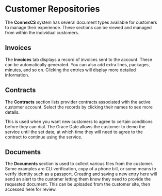 # Customer Repositories
The **ConnexCS** system has several document types available for customers to manage their experience. These sections can be viewed and managed from within the individual customers. 

## Invoices

The **Invoices** tab displays a record of invoices sent to the account. These can be automatically generated. You can also add extra lines, packages, minutes, and so on. Clicking the entries will display more detailed information.

## Contracts
 
The **Contracts** section lists provider contracts associated with the active customer account. Select the records by clicking their names to see more details.

This is used when you want new customers to agree to certain conditions before they can dial. The Grace Date allows the customer to demo the service until the set date, at which time they will need to agree to the contract to continue using the service. 

## Documents

The **Documents** section is used to collect various files from the customer. Some examples are CLI verification, copy of a phone bill, or some means to verify identity such as a passport. Creating and saving a new entry here will send an alert to the customer letting them know they need to provide the requested document.  This can be uploaded from the customer site, then accessed here for review. 
